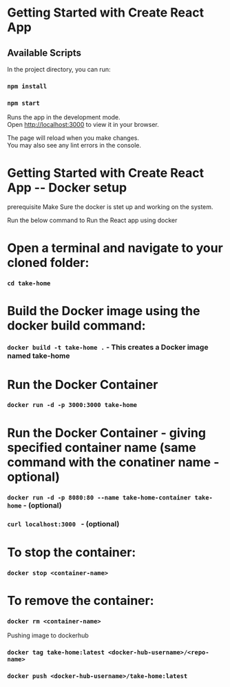 # Getting Started with Create React App

## Available Scripts

In the project directory, you can run:

### `npm install`

### `npm start`

Runs the app in the development mode.\
Open [http://localhost:3000](http://localhost:3000) to view it in your browser.

The page will reload when you make changes.\
You may also see any lint errors in the console.


# Getting Started with Create React App  -- Docker setup

prerequisite Make Sure the docker is stet up and working on the system. 

Run the below command to Run the React app using docker

# Open a terminal and navigate to your cloned folder:
### `cd take-home`

# Build the Docker image using the docker build command:
### `docker build -t take-home .`  - This creates a Docker image named take-home

# Run the Docker Container
### `docker run -d -p 3000:3000 take-home`

# Run the Docker Container - giving specified container name  (same command with the conatiner name - optional)

### `docker run -d -p 8080:80 --name take-home-container take-home` - (optional)


### `curl localhost:3000 ` - (optional)


# To stop the container:
### `docker stop <container-name>`

# To remove the container:
### `docker rm <container-name>`


Pushing image to dockerhub

### `docker tag take-home:latest <docker-hub-username>/<repo-name>`
### `docker push <docker-hub-username>/take-home:latest`






